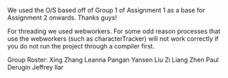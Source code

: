 We used the O/S based off of Group 1 of Assignment 1 as a base for Assignment 2 onwards. Thanks guys!

For threading we used webworkers. For some odd reason processes that use the webworkers (such as characterTracker) will not work correctly if you do not run the project through a compiler first.

Group Roster:
Xing Zhang
Leanna Pangan
Yansen Liu
Zi Liang Zhen
Paul Derugin
Jeffrey Ilar

